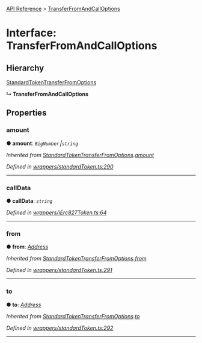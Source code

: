 [API Reference](../README.md) > [TransferFromAndCallOptions](../interfaces/TransferFromAndCallOptions.md)



# Interface: TransferFromAndCallOptions

## Hierarchy


 [StandardTokenTransferFromOptions](StandardTokenTransferFromOptions.md)

**↳ TransferFromAndCallOptions**








## Properties
<a id="amount"></a>

###  amount

**●  amount**:  *`BigNumber`⎮`string`* 

*Inherited from [StandardTokenTransferFromOptions](StandardTokenTransferFromOptions.md).[amount](StandardTokenTransferFromOptions.md#amount)*

*Defined in [wrappers/standardToken.ts:290](https://github.com/daostack/arc.js/blob/f343aa24/lib/wrappers/standardToken.ts#L290)*





___

<a id="callData"></a>

###  callData

**●  callData**:  *`string`* 

*Defined in [wrappers/iErc827Token.ts:64](https://github.com/daostack/arc.js/blob/f343aa24/lib/wrappers/iErc827Token.ts#L64)*





___

<a id="from"></a>

###  from

**●  from**:  *[Address](../#Address)* 

*Inherited from [StandardTokenTransferFromOptions](StandardTokenTransferFromOptions.md).[from](StandardTokenTransferFromOptions.md#from)*

*Defined in [wrappers/standardToken.ts:291](https://github.com/daostack/arc.js/blob/f343aa24/lib/wrappers/standardToken.ts#L291)*





___

<a id="to"></a>

###  to

**●  to**:  *[Address](../#Address)* 

*Inherited from [StandardTokenTransferFromOptions](StandardTokenTransferFromOptions.md).[to](StandardTokenTransferFromOptions.md#to)*

*Defined in [wrappers/standardToken.ts:292](https://github.com/daostack/arc.js/blob/f343aa24/lib/wrappers/standardToken.ts#L292)*





___


